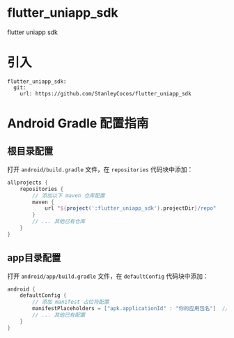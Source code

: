 # flutter_uniapp_sdk
flutter uniapp sdk

# 引入
```
flutter_uniapp_sdk:
  git:
    url: https://github.com/StanleyCocos/flutter_uniapp_sdk
```

# Android Gradle 配置指南

## 根目录配置
打开 `android/build.gradle` 文件，在 `repositories` 代码块中添加：

```groovy
allprojects {
    repositories {
        // 添加以下 maven 仓库配置
        maven {
            url "${project(':flutter_uniapp_sdk').projectDir}/repo"
        }
        // ... 其他已有仓库
    }
}
```

## app目录配置
打开 `android/app/build.gradle` 文件，在 `defaultConfig` 代码块中添加：

```groovy
android {
    defaultConfig {
        // 添加 manifest 占位符配置
        manifestPlaceholders = ["apk.applicationId" : "你的应用包名"]  // 替换为实际包名如 com.example.app
        // ... 其他已有配置
    }
}
```
